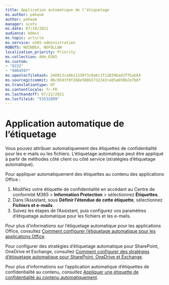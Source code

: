 ```yaml
---
title: Application automatique de l’étiquetage
ms.author: pebaum
author: pebaum
manager: scotv
ms.date: 07/19/2021
audience: Admin
ms.topic: article
ms.service: o365-administration
ROBOTS: NOINDEX, NOFOLLOW
localization_priority: Priority
ms.collection: Adm_O365
ms.custom:
- "8232"
- "9004597"
ms.openlocfilehash: 240913ca8611330f3c0a6c1f12839bad2f7bab64
ms.sourcegitcommit: 86c95d3f0f268e500b3732243ca85a650b2e7b8f
ms.translationtype: HT
ms.contentlocale: fr-FR
ms.lasthandoff: 07/22/2021
ms.locfileid: "53532899"
---
```

# <a name="auto-apply-labeling"></a>Application automatique de l’étiquetage

Vous pouvez attribuer automatiquement des étiquettes de confidentialité pour les e-mails ou les fichiers. L’étiquetage automatique peut être appliqué à partir de méthodes côté client ou côté service (stratégies d’étiquetage automatique).

Pour appliquer automatiquement des étiquettes au contenu des applications Office : 

1. Modifiez votre étiquette de confidentialité en accédant au Centre de conformité M365 > **Information Protection** > sélectionnez **Étiquettes**. 
1. Dans l’Assistant, sous **Définir l’étendue de cette étiquette**, sélectionnez **Fichiers et e-mails**. 
1. Suivez les étapes de l’Assistant, puis configurez vos paramètres d’étiquetage automatique pour les fichiers et les e-mails. 

Pour plus d’informations sur l’étiquetage automatique pour les applications Office, consultez [Comment configurer l’étiquetage automatique pour les applications Office](/microsoft-365/compliance/apply-sensitivity-label-automatically#how-to-configure-auto-labeling-for-office-apps).

Pour configurer des stratégies d’étiquetage automatique pour SharePoint, OneDrive et Exchange, consultez [Comment configurer des stratégies d’étiquetage automatique pour SharePoint, OneDrive et Exchange](https://go.microsoft.com/fwlink/?linkid=2148841).

Pour plus d’informations sur l’application automatique d’étiquettes de confidentialité au contenu, consultez [Appliquer une étiquette de confidentialité au contenu automatiquement](/microsoft-365/compliance/apply-sensitivity-label-automatically).